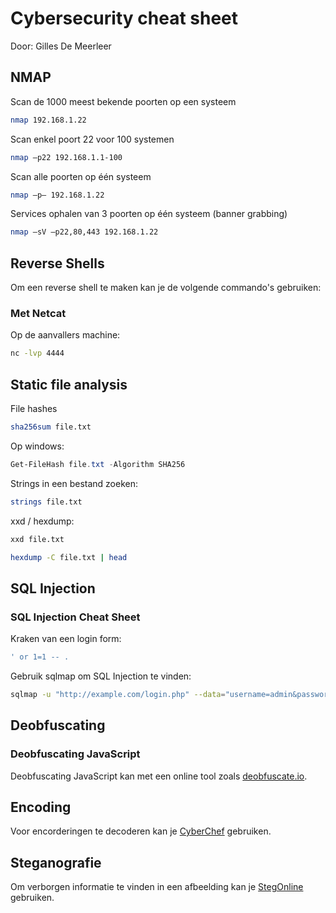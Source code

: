 # Cybersecurity cheat sheet
Door: Gilles De Meerleer
## NMAP

Scan de 1000 meest bekende poorten op een systeem
```bash
nmap 192.168.1.22
```

Scan enkel poort 22 voor 100 systemen
```bash
nmap –p22 192.168.1.1-100
```

Scan alle poorten op één systeem
```bash
nmap –p– 192.168.1.22
```

Services ophalen van 3 poorten op één systeem (banner grabbing) 
```bash
nmap –sV –p22,80,443 192.168.1.22
```

## Reverse Shells

Om een reverse shell te maken kan je de volgende commando's gebruiken:

### Met Netcat

Op de aanvallers machine:
```bash
nc -lvp 4444
```

## Static file analysis

File hashes
```bash
sha256sum file.txt
```

Op windows:
```powershell
Get-FileHash file.txt -Algorithm SHA256
```

Strings in een bestand zoeken:
```bash
strings file.txt
```

xxd / hexdump:
```bash
xxd file.txt
```
```bash
hexdump -C file.txt | head
```

## SQL Injection

### SQL Injection Cheat Sheet

Kraken van een login form:

```sql
' or 1=1 -- .
```

Gebruik sqlmap om SQL Injection te vinden:

```bash
sqlmap -u "http://example.com/login.php" --data="username=admin&password=admin" --method=POST
```

## Deobfuscating

### Deobfuscating JavaScript

Deobfuscating JavaScript kan met een online tool zoals [deobfuscate.io](https://deobfuscate.io/).

## Encoding

Voor encorderingen te decoderen kan je [CyberChef](https://gchq.github.io/CyberChef/) gebruiken.

## Steganografie

Om verborgen informatie te vinden in een afbeelding kan je [StegOnline](https://stegonline.georgeom.net/upload) gebruiken.
